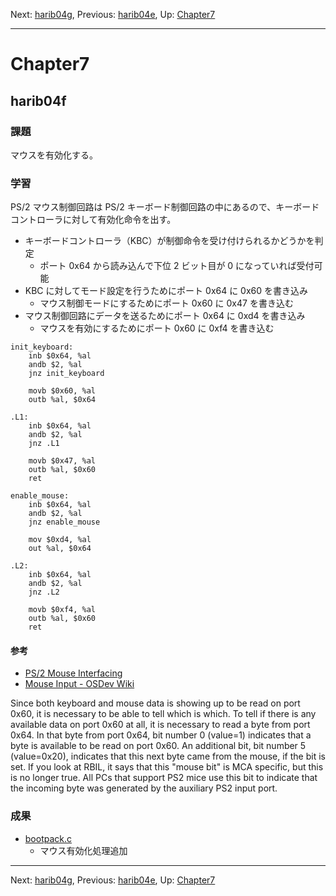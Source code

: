 Next: [harib04g](harib04g.md), Previous: [harib04e](harib04e.md), Up: [Chapter7](chapter7.md)

----

# Chapter7

## harib04f

### 課題

マウスを有効化する。

### 学習

PS/2 マウス制御回路は PS/2 キーボード制御回路の中にあるので、キーボードコントローラに対して有効化命令を出す。

- キーボードコントローラ（KBC）が制御命令を受け付けられるかどうかを判定
    - ポート 0x64 から読み込んで下位 2 ビット目が 0 になっていれば受付可能
- KBC に対してモード設定を行うためにポート 0x64 に 0x60 を書き込み
    - マウス制御モードにするためにポート 0x60 に 0x47 を書き込む
- マウス制御回路にデータを送るためにポート 0x64 に 0xd4 を書き込み
    - マウスを有効にするためにポート 0x60 に 0xf4 を書き込む

```Assembly
init_keyboard:
	inb $0x64, %al
	andb $2, %al
	jnz init_keyboard

	movb $0x60, %al
	outb %al, $0x64

.L1:
	inb $0x64, %al
	andb $2, %al
	jnz .L1

	movb $0x47, %al
	outb %al, $0x60
	ret

enable_mouse:
	inb $0x64, %al
	andb $2, %al
	jnz enable_mouse

	mov $0xd4, %al
	out %al, $0x64

.L2:
	inb $0x64, %al
	andb $2, %al
	jnz .L2

	movb $0xf4, %al
	outb %al, $0x60
	ret
```

#### 参考

- [PS/2 Mouse Interfacing](https://web.archive.org/web/20180202180653/http://www.computer-engineering.org/ps2mouse/)
- [Mouse Input - OSDev Wiki](http://wiki.osdev.org/Mouse_Input)

Since both keyboard and mouse data is showing up to be read on port
0x60, it is necessary to be able to tell which is which. To tell if
there is any available data on port 0x60 at all, it is necessary to
read a byte from port 0x64. In that byte from port 0x64, bit number 0
(value=1) indicates that a byte is available to be read on port
0x60. An additional bit, bit number 5 (value=0x20), indicates that
this next byte came from the mouse, if the bit is set. If you look at
RBIL, it says that this "mouse bit" is MCA specific, but this is no
longer true. All PCs that support PS2 mice use this bit to indicate
that the incoming byte was generated by the auxiliary PS2 input port.

### 成果

- [bootpack.c](/bootpack.c)
    - マウス有効化処理追加

----

Next: [harib04g](harib04g.md), Previous: [harib04e](harib04e.md), Up: [Chapter7](chapter7.md)
